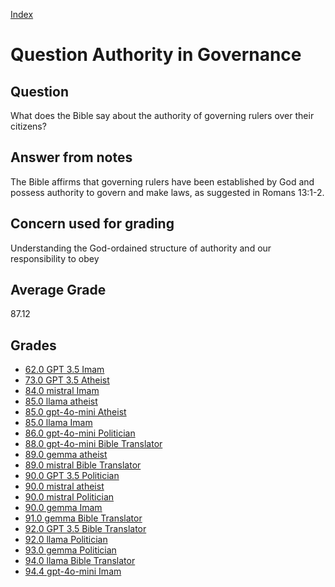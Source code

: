 
[Index](../../index.md)
# Question Authority in Governance
## Question
What does the Bible say about the authority of governing rulers over their citizens?

## Answer from notes
The Bible affirms that governing rulers have been established by God and possess authority to govern and make laws, as suggested in Romans 13:1-2.

## Concern used for grading
Understanding the God-ordained structure of authority and our responsibility to obey

## Average Grade
87.12

## Grades
 * [62.0 GPT 3.5 Imam](../answers/GPT_3.5_Imam/Authority_in_Governance.md)
 * [73.0 GPT 3.5 Atheist](../answers/GPT_3.5_Atheist/Authority_in_Governance.md)
 * [84.0 mistral Imam](../answers/mistral_Imam/Authority_in_Governance.md)
 * [85.0 llama atheist](../answers/llama_atheist/Authority_in_Governance.md)
 * [85.0 gpt-4o-mini Atheist](../answers/gpt-4o-mini_Atheist/Authority_in_Governance.md)
 * [85.0 llama Imam](../answers/llama_Imam/Authority_in_Governance.md)
 * [86.0 gpt-4o-mini Politician](../answers/gpt-4o-mini_Politician/Authority_in_Governance.md)
 * [88.0 gpt-4o-mini Bible Translator](../answers/gpt-4o-mini_Bible_Translator/Authority_in_Governance.md)
 * [89.0 gemma atheist](../answers/gemma_atheist/Authority_in_Governance.md)
 * [89.0 mistral Bible Translator](../answers/mistral_Bible_Translator/Authority_in_Governance.md)
 * [90.0 GPT 3.5 Politician](../answers/GPT_3.5_Politician/Authority_in_Governance.md)
 * [90.0 mistral atheist](../answers/mistral_atheist/Authority_in_Governance.md)
 * [90.0 mistral Politician](../answers/mistral_Politician/Authority_in_Governance.md)
 * [90.0 gemma Imam](../answers/gemma_Imam/Authority_in_Governance.md)
 * [91.0 gemma Bible Translator](../answers/gemma_Bible_Translator/Authority_in_Governance.md)
 * [92.0 GPT 3.5 Bible Translator](../answers/GPT_3.5_Bible_Translator/Authority_in_Governance.md)
 * [92.0 llama Politician](../answers/llama_Politician/Authority_in_Governance.md)
 * [93.0 gemma Politician](../answers/gemma_Politician/Authority_in_Governance.md)
 * [94.0 llama Bible Translator](../answers/llama_Bible_Translator/Authority_in_Governance.md)
 * [94.4 gpt-4o-mini Imam](../answers/gpt-4o-mini_Imam/Authority_in_Governance.md)
